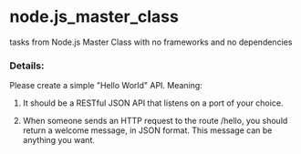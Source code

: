 # node.js_master_class
tasks from Node.js Master Class with no frameworks and no dependencies

### Details:
 
Please create a simple "Hello World" API. Meaning:

1. It should be a RESTful JSON API that listens on a port of your choice.

2. When someone sends an HTTP request to the route /hello, you should return a welcome message, in JSON format. This message can be anything you want. 

